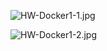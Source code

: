 ![HW-Docker1-1.jpg](../../../../../Desktop/HW-Docker1-1.jpg)

![HW-Docker1-2.jpg](../../../../../Desktop/HW-Docker1-2.jpg)